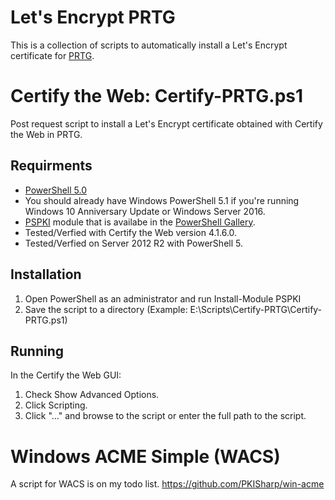# Let's Encrypt PRTG
This is a collection of scripts to automatically install a Let's Encrypt certificate for [PRTG](https://www.paessler.com/prtg).

# Certify the Web: Certify-PRTG.ps1
Post request script to install a Let's Encrypt certificate obtained with Certify the Web in PRTG. 

## Requirments
* [PowerShell 5.0](https://docs.microsoft.com/en-us/skypeforbusiness/set-up-your-computer-for-windows-powershell/download-and-install-windows-powershell-5-1)
* You should already have Windows PowerShell 5.1 if you're running Windows 10 Anniversary Update or Windows Server 2016.
* [PSPKI](https://www.pkisolutions.com/tools/pspki) module that is availabe in the [PowerShell Gallery](https://www.powershellgallery.com/packages/PSPKI/3.4.2.0). 
* Tested/Verfied with Certify the Web version 4.1.6.0. 
* Tested/Verfied on Server 2012 R2 with PowerShell 5. 

## Installation
1. Open PowerShell as an administrator and run Install-Module PSPKI
2. Save the script to a directory (Example: E:\Scripts\Certify-PRTG\Certify-PRTG.ps1)

## Running
In the Certify the Web GUI:
1. Check Show Advanced Options.
2. Click Scripting. 
3. Click "..." and browse to the script or enter the full path to the script. 

# Windows ACME Simple (WACS)
A script for WACS is on my todo list. 
https://github.com/PKISharp/win-acme
